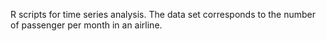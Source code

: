 R scripts for time series analysis. The data set corresponds to the number of passenger per month in an airline.
